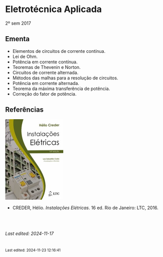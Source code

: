 # Eletrotécnica Aplicada

2º sem 2017

## Ementa

- Elementos de circuitos de corrente contínua.
- Lei de Ohm.
- Potência em corrente contínua.
- Teoremas de Thevenin e Norton.
- Circuitos de corrente alternada.
- Métodos das malhas para a resolução de circuitos.
- Potência em corrente alternada.
- Teorema da máxima transferência de potência.
- Correção do fator de potência.

## Referências

![](img/creder.jpg)

- CREDER, Hélio. *Instalações Elétricas*. 16 ed. Rio de Janeiro: LTC, 2016.


<br><br><br>*Last edited: 2024-11-17*


<br><sub>Last edited: 2024-11-23 12:16:41</sub>
